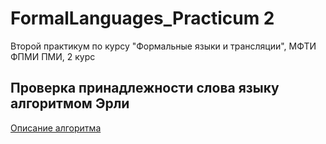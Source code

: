 # FormalLanguages_Practicum 2
Второй практикум по курсу "Формальные языки и трансляции", МФТИ ФПМИ ПМИ, 2 курс

## Проверка принадлежности слова языку алгоритмом Эрли

[Описание алгоритма](Earley.pdf)

